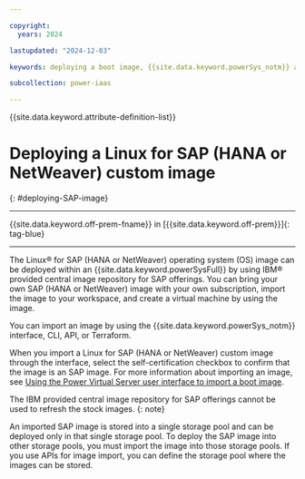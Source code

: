 ```yaml
---

copyright:
  years: 2024

lastupdated: "2024-12-03"

keywords: deploying a boot image, {{site.data.keyword.powerSys_notm}} as a service, private cloud, how-to

subcollection: power-iaas

---
```


{{site.data.keyword.attribute-definition-list}}

# Deploying a Linux for SAP (HANA or NetWeaver) custom image
{: #deploying-SAP-image}

---



{{site.data.keyword.off-prem-fname}} in [{{site.data.keyword.off-prem}}]{: tag-blue}



---

The Linux&reg; for SAP (HANA or NetWeaver) operating system (OS) image can be deployed within an {{site.data.keyword.powerSysFull}} by using IBM&reg; provided central image repository for SAP offerings. You can bring your own SAP (HANA or NetWeaver) image with your own subscription, import the image to your workspace, and create a virtual machine by using the image.


You can import an image by using the {{site.data.keyword.powerSys_notm}} interface, CLI, API, or Terraform.

When you import a Linux for SAP (HANA or NetWeaver) custom image through the interface, select the self-certification checkbox to confirm that the image is an SAP image. For more information about importing an image, see [Using the Power Virtual Server user interface to import a boot image](/docs/power-iaas?topic=power-iaas-importing-boot-image#console-import-image).



The IBM provided central image repository for SAP offerings cannot be used to refresh the stock images.
{: note}

An imported SAP image is stored into a single storage pool and can be deployed only in that single storage pool. To deploy the SAP image into other storage pools, you must import the image into those storage pools. If you use APIs for image import, you can define the storage pool where the images can be stored.
